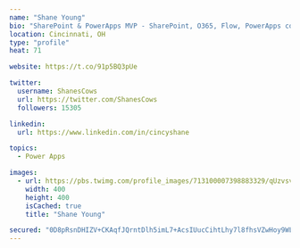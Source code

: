 ```yaml
---
name: "Shane Young"
bio: "SharePoint & PowerApps MVP - SharePoint, O365, Flow, PowerApps consulting? @PowerApps911 | Pure Snark? You found it."
location: Cincinnati, OH
type: "profile"
heat: 71

website: https://t.co/91p5BQ3pUe

twitter:
  username: ShanesCows
  url: https://twitter.com/ShanesCows
  followers: 15305

linkedin:
  url: https://www.linkedin.com/in/cincyshane

topics:
  - Power Apps

images:
  - url: https://pbs.twimg.com/profile_images/713100007398883329/qUzvsvQ3_400x400.jpg
    width: 400
    height: 400
    isCached: true
    title: "Shane Young"

secured: "0D8pRsnDHIZV+CKAqfJQrntDlh5imL7+AcsIUucCihtLhy7l8fhsVZwHoy9WLTxc0xC/5+JJG/SqboCh5dR30/m1GO30MNZQ087ca+G+PmKHOCzd208pd/i8WpjY7j4nefzzTwyiLDcIuYeAXwX/a8KqVgiPvKG9fM1H6aI6bmQo7xAskFEhDZPtx5sB1Qt5/ZPul9EOevZ3Ie35vrPD5K0nx11BJFswg1f/AL5Q/pJpFLraB0GSh63pgzIwLFspW5ZEpHgBRgHhn9J57hDLWxpRIva2YxYR33TI4Vc4oY1yq6zRGBkMy0o6Fr0MZHSpGUT7qktyZoXAxQI2ojQrmSN+hI1ad3IV2bX0thm/zjeu8HNXqg6oc4D0hrh3XZvp/1FBsdrdIb51dfPDpzfN1E7iPZkXXLM5SmAb+AA4yeU=;1X1y74Dok10Zkb9mSiEAHg=="
---
```


